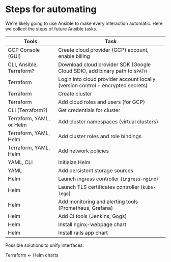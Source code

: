 # Steps for automating

We're likely going to use Ansible to make every interaction automatic. Here we collect the steps of future Ansible tasks.

| Tools | Task |
| --- | --- |
| GCP Console (GUI) | Create cloud provider (GCP) account, enable billing |
| CLI, Ansible, Terraform? | Download cloud provider SDK (Google Cloud SDK), add binary path to `$PATH` |
| Terraform | Login into cloud provider account locally (version control + encrypted secrets) |
| Terraform | Create cluster |
| Terraform | Add cloud roles and users (for GCP) |
| CLI (Terraform?) | Get credentials for cluster |
| Terraform, YAML, or Helm | Add cluster namespaces (virtual clusters) |
| Terraform, YAML, Helm | Add cluster roles and role bindings |
| Terraform, YAML, Helm | Add network policies |
| YAML, CLI | Initiaize Helm |
| YAML | Add persistent storage sources |
| Helm | Launch ingress controller (`ingress-nginx`) |
| Helm | Launch TLS certificates controller (`kube-lego`) |
| Helm | Add monitoring and alerting tools (Prometheus, Grafana) |
| Helm | Add CI tools (Jenkins, Gogs) |
| Helm | Install nginx-webpage chart |
| Helm | Install rails app chart |

Possible solutions to unify interfaces:

Terraform <- Helm charts
